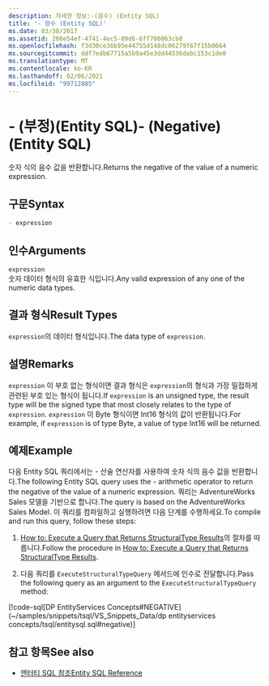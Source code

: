 ```yaml
---
description: 자세한 정보:-(음수) (Entity SQL)
title: '- 양수 (Entity SQL)'
ms.date: 03/30/2017
ms.assetid: 208e54ef-4741-4ec5-89d6-6ff700863cb0
ms.openlocfilehash: f3d30ce36b95e44755d148dc06279f67f15b0664
ms.sourcegitcommit: ddf7edb67715a5b9a45e3dd44536dabc153c1de0
ms.translationtype: MT
ms.contentlocale: ko-KR
ms.lasthandoff: 02/06/2021
ms.locfileid: "99712885"
---
```

# <a name="--negative-entity-sql"></a><span data-ttu-id="24fdf-103">- (부정)(Entity SQL)</span><span class="sxs-lookup"><span data-stu-id="24fdf-103">- (Negative) (Entity SQL)</span></span>

<span data-ttu-id="24fdf-104">숫자 식의 음수 값을 반환합니다.</span><span class="sxs-lookup"><span data-stu-id="24fdf-104">Returns the negative of the value of a numeric expression.</span></span>  
  
## <a name="syntax"></a><span data-ttu-id="24fdf-105">구문</span><span class="sxs-lookup"><span data-stu-id="24fdf-105">Syntax</span></span>  
  
```sql  
- expression  
```  
  
## <a name="arguments"></a><span data-ttu-id="24fdf-106">인수</span><span class="sxs-lookup"><span data-stu-id="24fdf-106">Arguments</span></span>  

 `expression`  
 <span data-ttu-id="24fdf-107">숫자 데이터 형식의 유효한 식입니다.</span><span class="sxs-lookup"><span data-stu-id="24fdf-107">Any valid expression of any one of the numeric data types.</span></span>  
  
## <a name="result-types"></a><span data-ttu-id="24fdf-108">결과 형식</span><span class="sxs-lookup"><span data-stu-id="24fdf-108">Result Types</span></span>  

 <span data-ttu-id="24fdf-109">`expression`의 데이터 형식입니다.</span><span class="sxs-lookup"><span data-stu-id="24fdf-109">The data type of `expression`.</span></span>  
  
## <a name="remarks"></a><span data-ttu-id="24fdf-110">설명</span><span class="sxs-lookup"><span data-stu-id="24fdf-110">Remarks</span></span>  

 <span data-ttu-id="24fdf-111">`expression` 이 부호 없는 형식이면 결과 형식은 `expression`의 형식과 가장 밀접하게 관련된 부호 있는 형식이 됩니다.</span><span class="sxs-lookup"><span data-stu-id="24fdf-111">If `expression` is an unsigned type, the result type will be the signed type that most closely relates to the type of `expression`.</span></span> <span data-ttu-id="24fdf-112">`expression` 이 Byte 형식이면 Int16 형식의 값이 반환됩니다.</span><span class="sxs-lookup"><span data-stu-id="24fdf-112">For example, if `expression` is of type Byte, a value of type Int16 will be returned.</span></span>  
  
## <a name="example"></a><span data-ttu-id="24fdf-113">예제</span><span class="sxs-lookup"><span data-stu-id="24fdf-113">Example</span></span>  

 <span data-ttu-id="24fdf-114">다음 Entity SQL 쿼리에서는 - 산술 연산자를 사용하여 숫자 식의 음수 값을 반환합니다.</span><span class="sxs-lookup"><span data-stu-id="24fdf-114">The following Entity SQL query uses the - arithmetic operator to return the negative of the value of a numeric expression.</span></span> <span data-ttu-id="24fdf-115">쿼리는 AdventureWorks Sales 모델을 기반으로 합니다.</span><span class="sxs-lookup"><span data-stu-id="24fdf-115">The query is based on the AdventureWorks Sales Model.</span></span> <span data-ttu-id="24fdf-116">이 쿼리를 컴파일하고 실행하려면 다음 단계를 수행하세요.</span><span class="sxs-lookup"><span data-stu-id="24fdf-116">To compile and run this query, follow these steps:</span></span>  
  
1. <span data-ttu-id="24fdf-117">[How to: Execute a Query that Returns StructuralType Results](../how-to-execute-a-query-that-returns-structuraltype-results.md)의 절차를 따릅니다.</span><span class="sxs-lookup"><span data-stu-id="24fdf-117">Follow the procedure in [How to: Execute a Query that Returns StructuralType Results](../how-to-execute-a-query-that-returns-structuraltype-results.md).</span></span>  
  
2. <span data-ttu-id="24fdf-118">다음 쿼리를 `ExecuteStructuralTypeQuery` 메서드에 인수로 전달합니다.</span><span class="sxs-lookup"><span data-stu-id="24fdf-118">Pass the following query as an argument to the `ExecuteStructuralTypeQuery` method:</span></span>  
  
 [!code-sql[DP EntityServices Concepts#NEGATIVE](~/samples/snippets/tsql/VS_Snippets_Data/dp entityservices concepts/tsql/entitysql.sql#negative)]  
  
## <a name="see-also"></a><span data-ttu-id="24fdf-119">참고 항목</span><span class="sxs-lookup"><span data-stu-id="24fdf-119">See also</span></span>

- [<span data-ttu-id="24fdf-120">엔터티 SQL 참조</span><span class="sxs-lookup"><span data-stu-id="24fdf-120">Entity SQL Reference</span></span>](entity-sql-reference.md)
